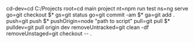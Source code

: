 cd-dev=cd C:/Projects
root=cd main project
nt=npm run test
ns=ng serve
go=git checkout $*
gs=git status
go=git commit -am $*
ga=git add .
push=git push $*
pushOrigin=node "path to script"
pull=git pull $*
pulldev=git pull origin dev
removeUntracked=git clean -df
removeUnstaged=git checkout -- .
